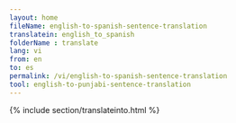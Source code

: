 ```yaml
---
layout: home
fileName: english-to-spanish-sentence-translation
translatein: english_to_spanish
folderName : translate
lang: vi
from: en
to: es
permalink: /vi/english-to-spanish-sentence-translation
tool: english-to-punjabi-sentence-translation
---
```

{% include section/translateinto.html %}